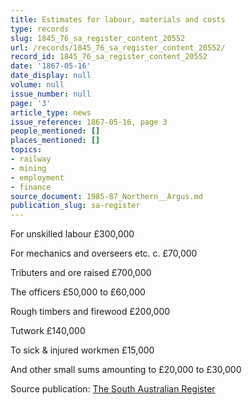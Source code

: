 ```yaml
---
title: Estimates for labour, materials and costs
type: records
slug: 1845_76_sa_register_content_20552
url: /records/1845_76_sa_register_content_20552/
record_id: 1845_76_sa_register_content_20552
date: '1867-05-16'
date_display: null
volume: null
issue_number: null
page: '3'
article_type: news
issue_reference: 1867-05-16, page 3
people_mentioned: []
places_mentioned: []
topics:
- railway
- mining
- employment
- finance
source_document: 1985-87_Northern__Argus.md
publication_slug: sa-register
---
```


For unskilled labour £300,000

For mechanics and overseers etc.  c. £70,000

Tributers and ore raised £700,000

The officers £50,000 to £60,000

Rough timbers and firewood £200,000

Tutwork £140,000

To sick & injured workmen £15,000

And other small sums amounting to £20,000 to £30,000

Source publication: [The South Australian Register](/publications/sa-register/)
